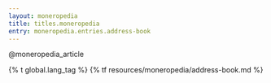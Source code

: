 ```yaml
---
layout: moneropedia
title: titles.moneropedia
entry: moneropedia.entries.address-book
---
```


@moneropedia_article

{% t global.lang_tag %}
{% tf resources/moneropedia/address-book.md %}
